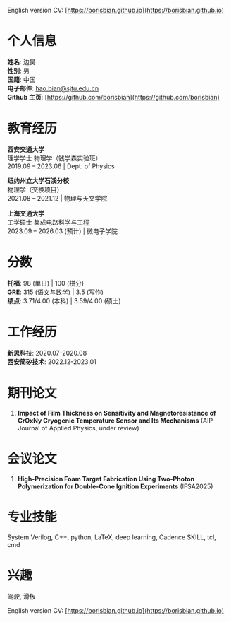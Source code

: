 English version CV: [https://borisbian.github.io](https://borisbian.github.io)

# 个人信息 
  
**姓名**: 边昊  
**性别**: 男  
**国籍**: 中国  
**电子邮件**: hao.bian@sjtu.edu.cn  
**Github 主页**: [https://github.com/borisbian](https://github.com/borisbian)  

# 教育经历

**西安交通大学**  
理学学士 物理学（钱学森实验班）  
2019.09 – 2023.06 | Dept. of Physics  

**纽约州立大学石溪分校**  
物理学（交换项目）    
2021.08 – 2021.12  | 物理与天文学院  

**上海交通大学**  
工学硕士 集成电路科学与工程  
2023.09 – 2026.03 (预计) | 微电子学院  

# 分数

**托福**: 98 (单日) | 100 (拼分)  
**GRE**: 315 (语文与数学) | 3.5 (写作)  
**绩点**: 3.71/4.00 (本科) | 3.59/4.00 (硕士)  

# 工作经历

**新思科技**: 2020.07-2020.08  
**西安简矽技术**: 2022.12-2023.01  

# 期刊论文

1. **Impact of Film Thickness on Sensitivity and Magnetoresistance of CrOxNy Cryogenic Temperature Sensor and Its Mechanisms** (AIP Journal of Applied Physics, under review)  

# 会议论文

1. **High-Precision Foam Target Fabrication Using Two-Photon Polymerization for Double-Cone Ignition Experiments** (IFSA2025)  

# 专业技能

System Verilog, C++, python, LaTeX, deep learning, Cadence SKILL, tcl, cmd  

# 兴趣

驾驶, 滑板  

English version CV: [https://borisbian.github.io](https://borisbian.github.io)  
